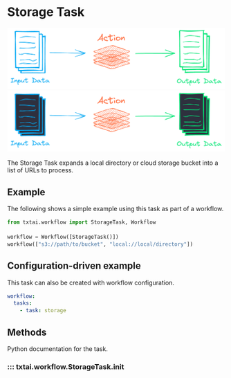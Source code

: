 # Storage Task

![task](../images/task.png#only-light)
![task](../images/task-dark.png#only-dark)

The Storage Task expands a local directory or cloud storage bucket into a list of URLs to process.

## Example

The following shows a simple example using this task as part of a workflow.

```python
from txtai.workflow import StorageTask, Workflow

workflow = Workflow([StorageTask()])
workflow(["s3://path/to/bucket", "local://local/directory"])
```

## Configuration-driven example

This task can also be created with workflow configuration.

```yaml
workflow:
  tasks:
    - task: storage
```

## Methods

Python documentation for the task.

### ::: txtai.workflow.StorageTask.__init__

